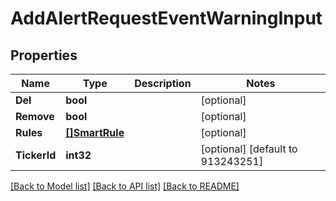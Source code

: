 # AddAlertRequestEventWarningInput

## Properties

Name | Type | Description | Notes
------------ | ------------- | ------------- | -------------
**Del** | **bool** |  | [optional] 
**Remove** | **bool** |  | [optional] 
**Rules** | [**[]SmartRule**](SmartRule.md) |  | [optional] 
**TickerId** | **int32** |  | [optional] [default to 913243251]

[[Back to Model list]](../README.md#documentation-for-models) [[Back to API list]](../README.md#documentation-for-api-endpoints) [[Back to README]](../README.md)


